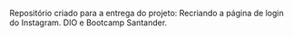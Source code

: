 Repositório criado para a entrega do projeto: Recriando a página de login do Instagram. DIO e Bootcamp Santander.
